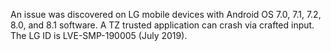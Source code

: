 An issue was discovered on LG mobile devices with Android OS 7.0, 7.1, 7.2, 8.0, and 8.1 software. A TZ trusted application can crash via crafted input. The LG ID is LVE-SMP-190005 (July 2019).